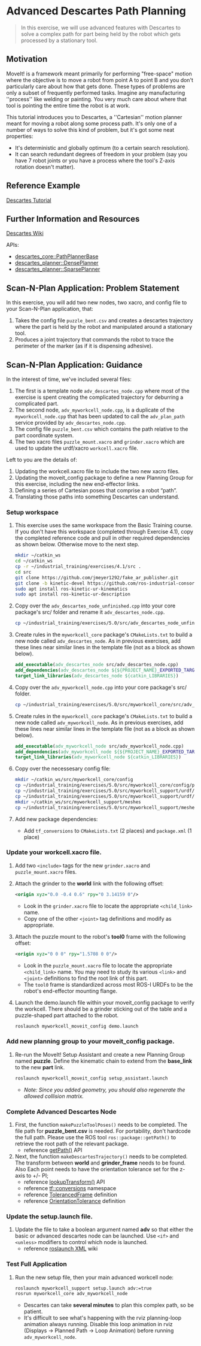 # Advanced Descartes Path Planning
>In this exercise, we will use advanced features with Descartes to solve a complex path for part being held by the robot which gets processed by a stationary tool.

## Motivation
MoveIt! is a framework meant primarily for performing "free-space" motion where the objective is to move a robot from point A to point B and you don't particularly care about how that gets done. These types of problems are only a subset of frequently performed tasks. Imagine any manufacturing ''process'' like welding or painting. You very much care about where that tool is pointing the entire time the robot is at work.

This tutorial introduces you to Descartes, a ''Cartesian'' motion planner meant for moving a robot along some process path. It's only one of a number of ways to solve this kind of problem, but it's got some neat properties:
 * It's deterministic and globally optimum (to a certain search resolution).
 * It can search redundant degrees of freedom in your problem (say you have 7 robot joints or you have a process where the tool's Z-axis rotation doesn't matter).

## Reference Example
[Descartes Tutorial](http://wiki.ros.org/descartes/Tutorials/Getting%20Started%20with%20Descartes)

## Further Information and Resources
[Descartes Wiki](http://wiki.ros.org/descartes)

APIs:
 * [descartes_core::PathPlannerBase](http://docs.ros.org/indigo/api/descartes_core/html/classdescartes__core_1_1PathPlannerBase.html)
 * [descartes_planner::DensePlanner](http://docs.ros.org/indigo/api/descartes_planner/html/classdescartes__planner_1_1DensePlanner.html)
 * [descartes_planner::SparsePlanner](http://docs.ros.org/indigo/api/descartes_planner/html/classdescartes__planner_1_1SparsePlanner.html)

## Scan-N-Plan Application: Problem Statement
In this exercise, you will add two new nodes, two xacro, and config file to your Scan-N-Plan application, that:
 1. Takes the config file `puzzle_bent.csv` and creates a descartes trajectory where the part is held by the robot and manipulated around a stationary tool.
 1. Produces a joint trajectory that commands the robot to trace the perimeter of the marker (as if it is dispensing adhesive).

## Scan-N-Plan Application: Guidance
In the interest of time, we've included several files:
 1. The first is a template node `adv_descartes_node.cpp` where most of the exercise is spent creating the complicated trajectory for deburring a complicated part.
 1. The second node, `adv_myworkcell_node.cpp`, is a duplicate of the `myworkcell_node.cpp` that has been updated to call the `adv_plan_path` service provided by `adv_descartes_node.cpp`.
 1. The config file `puzzle_bent.csv` which contains the path relative to the part coordinate system.
 1. The two xacro files `puzzle_mount.xacro` and `grinder.xacro` which are used to update the urdf/xacro `workcell.xacro` file.

Left to you are the details of:
 1. Updating the workcell.xacro file to include the two new xacro files.
 1. Updating the moveit_config package to define a new Planning Group for this exercise, including the new end-effector links.
 1. Defining a series of Cartesian poses that comprise a robot “path”.
 1. Translating those paths into something Descartes can understand.

### Setup workspace
 1. This exercise uses the same workspace from the Basic Training course.  If you don't have this workspace (completed through Exercise 4.1), copy the completed reference code and pull in other required dependencies as shown below. Otherwise move to the next step.

    ```bash
    mkdir ~/catkin_ws
    cd ~/catkin_ws
    cp -r ~/industrial_training/exercises/4.1/src .
    cd src
    git clone https://github.com/jmeyer1292/fake_ar_publisher.git
    git clone -b kinetic-devel https://github.com/ros-industrial-consortium/descartes.git
    sudo apt install ros-kinetic-ur-kinematics
    sudo apt install ros-kinetic-ur-description
    ```

 1. Copy over the `adv_descartes_node_unfinished.cpp` into your core package's src/ folder and rename it `adv_descartes_node.cpp`.

    ```bash
    cp ~/industrial_training/exercises/5.0/src/adv_descartes_node_unfinished.cpp myworkcell_core/src/adv_descartes_node.cpp
    ```

 1. Create rules in the `myworkcell_core` package's `CMakeLists.txt` to build a new node called `adv_descartes_node`.  As in previous exercises, add these lines near similar lines in the template file (not as a block as shown below).
     
    ```cmake
    add_executable(adv_descartes_node src/adv_descartes_node.cpp)
    add_dependencies(adv_descartes_node ${${PROJECT_NAME}_EXPORTED_TARGETS} ${catkin_EXPORTED_TARGETS})
    target_link_libraries(adv_descartes_node ${catkin_LIBRARIES})
    ```

 1. Copy over the `adv_myworkcell_node.cpp` into your core package's src/ folder.

    ```bash
    cp ~/industrial_training/exercises/5.0/src/myworkcell_core/src/adv_myworkcell_node.cpp myworkcell_core/src/
    ```

 1. Create rules in the `myworkcell_core` package's `CMakeLists.txt` to build a new node called `adv_myworkcell_node`.  As in previous exercises, add these lines near similar lines in the template file (not as a block as shown below).
     
    ```cmake
    add_executable(adv_myworkcell_node src/adv_myworkcell_node.cpp)
    add_dependencies(adv_myworkcell_node ${${PROJECT_NAME}_EXPORTED_TARGETS} ${catkin_EXPORTED_TARGETS})
    target_link_libraries(adv_myworkcell_node ${catkin_LIBRARIES})
    ```

 1. Copy over the necessesary config file:
    ``` bash
    mkdir ~/catkin_ws/src/myworkcell_core/config
    cp ~/industrial_training/exercises/5.0/src/myworkcell_core/config/puzzle_bent.csv myworkcell_core/config/
    cp ~/industrial_training/exercises/5.0/src/myworkcell_support/urdf/grinder.xacro myworkcell_support/urdf/
    cp ~/industrial_training/exercises/5.0/src/myworkcell_support/urdf/puzzle_mount.xacro myworkcell_support/urdf/
    mkdir ~/catkin_ws/src/myworkcell_support/meshes
    cp ~/industrial_training/exercises/5.0/src/myworkcell_support/meshes/* myworkcell_support/meshes/ 
    ```

 1. Add new package dependencies:
    * Add `tf_conversions` to `CMakeLists.txt` (2 places) and `package.xml` (1 place)

### Update your workcell.xacro file.
 1. Add two `<include>` tags for the new `grinder.xacro` and `puzzle_mount.xacro` files.
 1. Attach the grinder to the **world** link with the following offset: 
    ``` xml
    <origin xyz="0.0 -0.4 0.6" rpy="0 3.14159 0"/>
    ```
    * Look in the `grinder.xacro` file to locate the appropriate `<child_link>` name.
    * Copy one of the other `<joint>` tag definitions and modify as appropriate.
 1. Attach the puzzle mount to the robot's **tool0** frame with the following offset:
    ``` xml
    <origin xyz="0 0 0" rpy="1.5708 0 0"/>
    ```
    * Look in the `puzzle_mount.xacro` file to locate the appropriate `<child_link>` name.  You may need to study its various `<link>` and `<joint>` definitions to find the root link of this part.
    * The `tool0` frame is standardized across most ROS-I URDFs to be the robot's end-effector mounting flange.

 1. Launch the demo.launch file within your moveit_config package to verify the workcell. There should be a grinder sticking out of the table and a puzzle-shaped part attached to the robot.
    ``` bash
    roslaunch myworkcell_moveit_config demo.launch
    ```

### Add new planning group to your moveit_config package.
 1. Re-run the MoveIt! Setup Assistant and create a new Planning Group named **puzzle**.  Define the kinematic chain to extend from the **base_link** to the new **part** link.
    ``` bash
    roslaunch myworkcell_moveit_config setup_assistant.launch 
    ```
    * _Note: Since you added geometry, you should also regenerate the allowed collision matrix._

### Complete Advanced Descartes Node
 1. First, the function `makePuzzleToolPoses()` needs to be completed. The file path for **puzzle_bent.csv** is needed. For portability, don't hardcode the full path. Please use the ROS tool `ros::package::getPath()` to retrieve the root path of the relevant package.
    * reference [getPath()](http://docs.ros.org/kinetic/api/roslib/html/c++/namespaceros_1_1package.html#ae9470dd201aa4e66abb833e710d812a4) API
 1. Next, the function `makeDescartesTrajectory()` needs to be completed. The transform between **world** and **grinder_frame** needs to be found. Also Each point needs to have the orientation tolerance set for the z-axis to +/- PI;
    * reference [lookupTransform()](http://docs.ros.org/kinetic/api/tf/html/c++/classtf_1_1Transformer.html#ac01a9f8709a828c427f1a5faa0ced42b) API
    * reference [tf::conversions](http://docs.ros.org/kinetic/api/tf_conversions/html/c++/tf__eigen_8h.html) namespace
    * reference [TolerancedFrame](https://github.com/ros-industrial-consortium/descartes/blob/kinetic-devel/descartes_trajectory/include/descartes_trajectory/cart_trajectory_pt.h#L156) definition
    * reference [OrientationTolerance](https://github.com/ros-industrial-consortium/descartes/blob/kinetic-devel/descartes_trajectory/include/descartes_trajectory/cart_trajectory_pt.h#L139) definition

### Update the setup.launch file.
 1. Update the file to take a boolean argument named **adv** so that either the basic or advanced descartes node can be launched.  Use `<if>` and `<unless>` modifiers to control which node is launched.
    * reference [roslaunch XML](http://wiki.ros.org/roslaunch/XML) wiki

### Test Full Application

 1. Run the new setup file, then your main advanced workcell node:

    ``` bash
    roslaunch myworkcell_support setup.launch adv:=true
    rosrun myworkcell_core adv_myworkcell_node
    ```

    * Descartes can take **several minutes** to plan this complex path, so be patient.
    * It's difficult to see what's happening with the rviz planning-loop animation always running.  Disable this loop animation in rviz (Displays -> Planned Path -> Loop Animation) before running `adv_myworkcell_node`.


